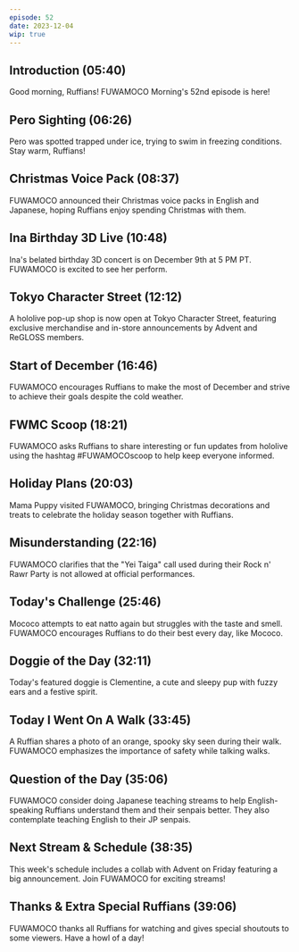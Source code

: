 ```yaml
---
episode: 52
date: 2023-12-04
wip: true
---
```


## Introduction (05:40)

Good morning, Ruffians! FUWAMOCO Morning's 52nd episode is here!

## Pero Sighting (06:26)

Pero was spotted trapped under ice, trying to swim in freezing conditions. Stay warm, Ruffians!

## Christmas Voice Pack (08:37)

FUWAMOCO announced their Christmas voice packs in English and Japanese, hoping Ruffians enjoy spending Christmas with them.

## Ina Birthday 3D Live (10:48)

Ina's belated birthday 3D concert is on December 9th at 5 PM PT. FUWAMOCO is excited to see her perform.

## Tokyo Character Street (12:12)

A hololive pop-up shop is now open at Tokyo Character Street, featuring exclusive merchandise and in-store announcements by Advent and ReGLOSS members.

## Start of December (16:46)

FUWAMOCO encourages Ruffians to make the most of December and strive to achieve their goals despite the cold weather.

## FWMC Scoop (18:21)

FUWAMOCO asks Ruffians to share interesting or fun updates from hololive using the hashtag #FUWAMOCOscoop to help keep everyone informed.

## Holiday Plans (20:03)

Mama Puppy visited FUWAMOCO, bringing Christmas decorations and treats to celebrate the holiday season together with Ruffians.

## Misunderstanding (22:16)

FUWAMOCO clarifies that the "Yei Taiga" call used during their Rock n' Rawr Party is not allowed at official performances.

## Today's Challenge (25:46)

Mococo attempts to eat natto again but struggles with the taste and smell. FUWAMOCO encourages Ruffians to do their best every day, like Mococo.

## Doggie of the Day (32:11)

Today's featured doggie is Clementine, a cute and sleepy pup with fuzzy ears and a festive spirit.

## Today I Went On A Walk (33:45)

A Ruffian shares a photo of an orange, spooky sky seen during their walk. FUWAMOCO emphasizes the importance of safety while talking walks.

## Question of the Day (35:06)

FUWAMOCO consider doing Japanese teaching streams to help English-speaking Ruffians understand them and their senpais better. They also contemplate teaching English to their JP senpais.

## Next Stream & Schedule (38:35)

This week's schedule includes a collab with Advent on Friday featuring a big announcement. Join FUWAMOCO for exciting streams!

## Thanks & Extra Special Ruffians (39:06)

FUWAMOCO thanks all Ruffians for watching and gives special shoutouts to some viewers. Have a howl of a day!

